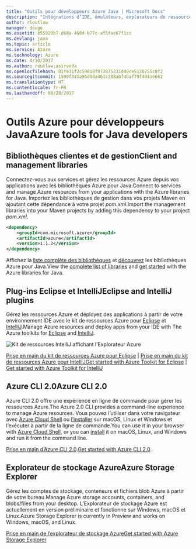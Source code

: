 ```yaml
---
title: "Outils pour développeurs Azure Java | Microsoft Docs"
description: "Intégrations d’IDE, émulateurs, explorateurs de ressources et interfaces de ligne de commande pour développeurs Azure Java."
author: rloutlaw
manager: douge
ms.assetid: b55923b7-d60a-460d-b77c-af5fac67f1cc
ms.devlang: java
ms.topic: article
ms.service: Azure
ms.technology: Azure
ms.date: 4/10/2017
ms.author: routlaw;asirveda
ms.openlocfilehash: 01fe31f2c59810f972875331d49ce5130755c8f2
ms.sourcegitcommit: 1500f341a96d9da461c288abf4baf79f494ae662
ms.translationtype: HT
ms.contentlocale: fr-FR
ms.lasthandoff: 08/28/2017
---
```

# <a name="azure-tools-for-java-developers"></a><span data-ttu-id="27f56-103">Outils Azure pour développeurs Java</span><span class="sxs-lookup"><span data-stu-id="27f56-103">Azure tools for Java developers</span></span>

## <a name="client-and-management-libraries"></a><span data-ttu-id="27f56-104">Bibliothèques clientes et de gestion</span><span class="sxs-lookup"><span data-stu-id="27f56-104">Client and management libraries</span></span>

<span data-ttu-id="27f56-105">Connectez-vous aux services et gérez les ressources Azure depuis vos applications avec les bibliothèques Azure pour Java.</span><span class="sxs-lookup"><span data-stu-id="27f56-105">Connect to services and manage Azure resources from your applications with the Azure libraries for Java.</span></span> <span data-ttu-id="27f56-106">Importez les bibliothèques de gestion dans vos projets Maven en ajoutant cette dépendance à votre projet *pom.xml*.</span><span class="sxs-lookup"><span data-stu-id="27f56-106">Import the management libraries into your Maven projects by adding this dependency to your project *pom.xml*.</span></span>

```XML
<dependency>
    <groupId>com.microsoft.azure</groupId>
    <artifactId>azure</artifactId>
    <version>1.1.2</version>
</dependency>
```

<span data-ttu-id="27f56-107">Affichez la [liste complète des bibliothèques](java-sdk-azure-install.md) et [découvrez](java-sdk-azure-get-started.md) les bibliothèques Azure pour Java.</span><span class="sxs-lookup"><span data-stu-id="27f56-107">View the [complete list of libraries](java-sdk-azure-install.md) and [get started](java-sdk-azure-get-started.md) with the Azure libraries for Java.</span></span>

## <a name="eclipse-and-intellij-plugins"></a><span data-ttu-id="27f56-108">Plug-ins Eclipse et IntelliJ</span><span class="sxs-lookup"><span data-stu-id="27f56-108">Eclipse and IntelliJ plugins</span></span>

<span data-ttu-id="27f56-109">Gérez les ressources Azure et déployez des applications à partir de votre environnement IDE avec le kit de ressources Azure pour [Eclipse](https://docs.microsoft.com/azure/azure-toolkit-for-eclipse) et [IntelliJ](https://docs.microsoft.com/azure/azure-toolkit-for-intellij).</span><span class="sxs-lookup"><span data-stu-id="27f56-109">Manage Azure resources and deploy apps from your IDE with The Azure toolkits for [Eclipse](https://docs.microsoft.com/azure/azure-toolkit-for-eclipse) and [IntelliJ](https://docs.microsoft.com/azure/azure-toolkit-for-intellij).</span></span>   

![Kit de ressources IntelliJ affichant l’Explorateur Azure](media/intelliJ-azure-explorer.png)

[<span data-ttu-id="27f56-111">Prise en main du kit de ressources Azure pour Eclipse](https://docs.microsoft.com/azure/app-service-web/app-service-web-eclipse-create-hello-world-web-app) | [Prise en main du kit de ressources Azure pour IntelliJ</span><span class="sxs-lookup"><span data-stu-id="27f56-111">Get started with Azure Toolkit for Eclipse](https://docs.microsoft.com/azure/app-service-web/app-service-web-eclipse-create-hello-world-web-app) | [Get started with Azure Toolkit for IntelliJ</span></span>](https://docs.microsoft.com/azure/app-service-web/app-service-web-intellij-create-hello-world-web-app) 

## <a name="azure-cli-20"></a><span data-ttu-id="27f56-112">Azure CLI 2.0</span><span class="sxs-lookup"><span data-stu-id="27f56-112">Azure CLI 2.0</span></span>

<span data-ttu-id="27f56-113">Azure CLI 2.0 offre une expérience en ligne de commande pour gérer les ressources Azure.</span><span class="sxs-lookup"><span data-stu-id="27f56-113">The Azure 2.0 CLI provides a command-line experience to manage Azure resources.</span></span> <span data-ttu-id="27f56-114">Vous pouvez l’utiliser dans votre navigateur avec [Azure Cloud Shell](https://docs.microsoft.com/azure/cloud-shell/overview) ou [l’installer](https://docs.microsoft.com/cli/azure/install-azure-cli) sur macOS, Linux et Windows et l’exécuter à partir de la ligne de commande.</span><span class="sxs-lookup"><span data-stu-id="27f56-114">You can use it in your browser with [Azure Cloud Shell](https://docs.microsoft.com/azure/cloud-shell/overview), or you can [install](https://docs.microsoft.com/cli/azure/install-azure-cli) it on macOS, Linux, and Windows and run it from the command line.</span></span>

<span data-ttu-id="27f56-115">[Prise en main d’Azure CLI 2.0](https://docs.microsoft.com/cli/azure/get-started-with-azure-cli).</span><span class="sxs-lookup"><span data-stu-id="27f56-115">[Get started with Azure CLI 2.0](https://docs.microsoft.com/cli/azure/get-started-with-azure-cli).</span></span>

## <a name="azure-storage-explorer"></a><span data-ttu-id="27f56-116">Explorateur de stockage Azure</span><span class="sxs-lookup"><span data-stu-id="27f56-116">Azure Storage Explorer</span></span> 

<span data-ttu-id="27f56-117">Gérez les comptes de stockage, conteneurs et fichiers blob Azure à partir de votre bureau.</span><span class="sxs-lookup"><span data-stu-id="27f56-117">Manage Azure storage accounts, containers, and blobs/files from your desktop.</span></span> <span data-ttu-id="27f56-118">L’Explorateur de stockage Azure est actuellement en version préliminaire et fonctionne sur Windows, macOS et Linux.</span><span class="sxs-lookup"><span data-stu-id="27f56-118">Azure Storage Explorer is currently in Preview and works on Windows, macOS, and Linux.</span></span>

[<span data-ttu-id="27f56-119">Prise en main de l’explorateur de stockage Azure</span><span class="sxs-lookup"><span data-stu-id="27f56-119">Get started with Azure Storage Explorer</span></span>](https://docs.microsoft.com/azure/vs-azure-tools-storage-manage-with-storage-explorer)